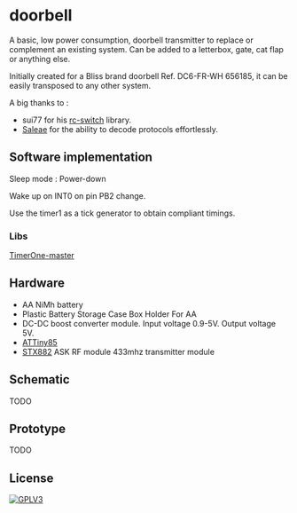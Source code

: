 # doorbell

A basic, low power consumption, doorbell transmitter to replace or complement an existing system.
Can be added to a letterbox, gate, cat flap or anything else.

Initially created for a Bliss brand doorbell Ref. DC6-FR-WH 656185, it can be easily transposed to any other system.

A big thanks to :
- sui77 for his [rc-switch](https://github.com/sui77/rc-switch) library. 
- [Saleae](https://www.saleae.com/) for the ability to decode protocols effortlessly.

## Software implementation

Sleep mode : Power-down

Wake up on INT0 on pin PB2 change.

Use the timer1 as a tick generator to obtain compliant timings.

### Libs

[TimerOne-master](https://github.com/PaulStoffregen/TimerOne/blob/master/TimerOne.h)

## Hardware

- AA NiMh battery 
- Plastic Battery Storage Case Box Holder For AA
- DC-DC boost converter module. Input voltage 0.9-5V. Output voltage 5V.
- [ATTiny85](https://ww1.microchip.com/downloads/en/DeviceDoc/Atmel-7598_Automotive-Microcontrollers-ATtiny25-45-85_Datasheet.pdf)
- [STX882](https://www.nicerf.com/products/detail/433mhz-ask-transmitter-module-stx882.html) ASK RF module 433mhz transmitter module

## Schematic

TODO

## Prototype

TODO

## License

[![GPLV3](https://www.gnu.org/graphics/gplv3-88x31.png)](LICENSE)
